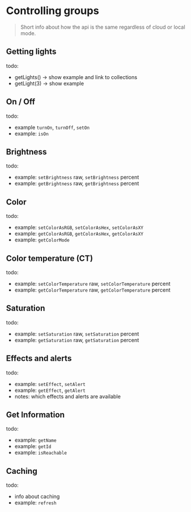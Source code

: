 # Controlling groups

> Short info about how the api is the same regardless of cloud
> or local mode.

## Getting lights

todo:
- getLights() -> show example and link to collections
- getLight(3) -> show example

## On / Off

todo:
- example `turnOn`, `turnOff`, `setOn`
- example: `isOn`

## Brightness

todo:
- example: `setBrightness` raw, `setBrightness` percent
- example: `getBrightness` raw, `getBrightness` percent

## Color

todo:
- example: `setColorAsRGB`, `setColorAsHex`, `setColorAsXY`
- example: `getColorAsRGB`, `getColorAsHex`, `getColorAsXY`
- example: `getColorMode`

## Color temperature (CT)

todo:
- example: `setColorTemperature` raw, `setColorTemperature` percent
- example: `getColorTemperature` raw, `getColorTemperature` percent

## Saturation
todo:
- example: `setSaturation` raw, `setSaturation` percent
- example: `getSaturation` raw, `getSaturation` percent

## Effects and alerts

todo:
- example: `setEffect`, `setAlert`
- example: `getEffect`, `getAlert`
- notes: which effects and alerts are available

## Get Information

todo: 
- example: `getName`
- example: `getId`
- example: `isReachable`

## Caching

todo:
- info about caching
- example: `refresh`
